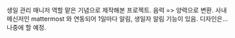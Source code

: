 생일 관리 매니저 역할 맡은 기념으로 제작해본 프로젝트.
음력 => 양력으로 변환.
사내 메신저인 mattermost 와 연동되어 1일마다 알림, 생일자 알림 기능이 있음.
디자인은... 나중에 할 예정.